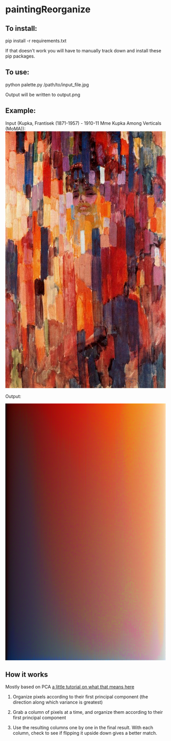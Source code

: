 # paintingReorganize

## To install:

pip install -r requirements.txt

If that doesn't work you will have to manually track down and install these pip packages.

## To use:

python palette.py /path/to/input_file.jpg

Output will be written to output.png

## Example:
Input (Kupka, Frantisek (1871-1957) - 1910-11 Mme Kupka Among Verticals (MoMA)):
![Input](input.jpg "Input")

Output:


![Output](output.png "Output")


## How it works
Mostly based on PCA [a little tutorial on what that means here](https://www.quora.com/Where-can-I-find-a-detailed-tutorial-about-the-principal-component-analysis)

1. Organize pixels according to their first principal component (the direction along which variance is greatest)

2. Grab a column of pixels at a time, and organize them according to their first principal component

3. Use the resulting columns one by one in the final result. With each column, check to see if flipping it upside down gives a better match.
